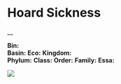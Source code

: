 <!-- wiki-header-section:start -->
# Hoard Sickness
__

**Bin:**  
**Basin:**
**Eco:** 
**Kingdom:**  
**Phylum:**
**Class:**
**Order:**
**Family:**
**Essa:**

<img src="wiki_images/.png"><i></i></img>

<!-- wiki-header-section:end -->
